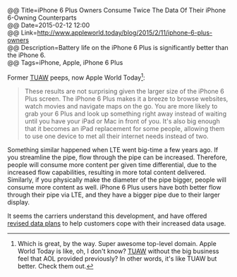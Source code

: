 @@ Title=iPhone 6 Plus Owners Consume Twice The Data Of Their iPhone 6-Owning Counterparts  
@@ Date=2015-02-12 12:00  
@@ Link=http://www.appleworld.today/blog/2015/2/11/iphone-6-plus-owners  
@@ Description=Battery life on the iPhone 6 Plus is significantly better than the iPhone 6.  
@@ Tags=iPhone, Apple, iPhone 6 Plus  

Former [TUAW][tuaw] peeps, now Apple World Today[^aw]:
>These results are not surprising given the larger size of the iPhone 6 Plus screen. The iPhone 6 Plus makes it a breeze to browse websites, watch movies and navigate maps on the go. You are more likely to grab your 6 Plus and look up something right away instead of waiting until you have your iPad or Mac in front of you. It's also big enough that it becomes an iPad replacement for some people, allowing them to use one device to met all their internet needs instead of two.

Something similar happened when LTE went big-time a few years ago. If you streamline the pipe, flow through the pipe can be increased. Therefore, people will consume more content per given time differential, due to the increased flow capabilities, resulting in more total content delivered. Similarly, if you physically make the diameter of the pipe bigger, people will consume more content as well. iPhone 6 Plus users have both better flow through their pipe via LTE, and they have a bigger pipe due to their larger display. 

It seems the carriers understand this development, and have offered [revised data plans][consumerist] to help customers cope with their increased data usage.

[^aw]: Which is great, by the way. Super awesome top-level domain. Apple World Today is like, oh, I don't know? [TUAW][tuaw 2] without the big business feel that AOL provided previously? In other words, it's like TUAW but better. Check them out.

[consumerist]: http://consumerist.com/2015/02/04/verizon-cuts-rates-for-data-plans-but-not-automatically-for-existing-customers/
[tuaw]: http://www.tuaw.com
[tuaw 2]: http://www.tuaw.com/2015/02/03/so-long-and-thanks-for-all-the-fish/